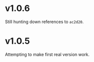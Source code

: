 # v1.0.6

Still hunting down references to `ac2d20`.

# v1.0.5

Attempting to make first real version work.